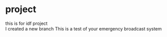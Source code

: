 # project
this is for idf project  
I created a new branch
This is a test of your emergency broadcast system
